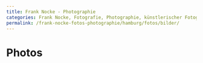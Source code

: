 ```yaml
---
title: Frank Nocke - Photographie
categories: Frank Nocke, Fotografie, Photographie, künstlerischer Fotograf, privater Photograph
permalink: /frank-nocke-fotos-photographie/hamburg/fotos/bilder/
---
```


# Photos
